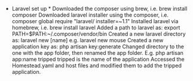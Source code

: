 * Laravel set up *
Downloaded the composer using brew,
	i.e. brew install composer
Downloaded laravel installer using the composer,
	i.e. composer global require "laravel/  			 installer=~1.1"
Installed laravel via homebrew,
	i.e. brew install laravel
Added a path to laravel as:
	export PATH=$PATH:~/.composer/vendor/bin
Created a new laravel directory as:
	laravel new [name] 
	e.g.
		laravel new mouse
Created a new application key as:
	php artisan key:generate
Changed directory to the one with the app folder, then renamed the app folder.
E.g.
	php artisan app:name tripped
		tripped is the name of the application
Accessed the Homestead.yaml and host files and modified them to add the tripped application.

